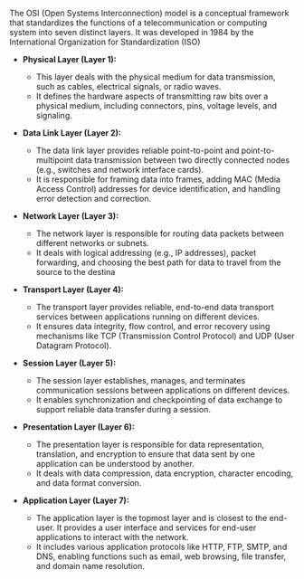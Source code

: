 The OSI (Open Systems Interconnection) model is a conceptual framework that standardizes the functions of a telecommunication or computing system into seven distinct layers. It was developed in 1984 by the International Organization for Standardization (ISO)

- **Physical Layer (Layer 1):**
    - This layer deals with the physical medium for data transmission, such as cables, electrical signals, or radio waves.
    - It defines the hardware aspects of transmitting raw bits over a physical medium, including connectors, pins, voltage levels, and signaling.
- **Data Link Layer (Layer 2):**
    - The data link layer provides reliable point-to-point and point-to-multipoint data transmission between two directly connected nodes (e.g., switches and network interface cards).
    - It is responsible for framing data into frames, adding MAC (Media Access Control) addresses for device identification, and handling error detection and correction.
- **Network Layer (Layer 3):**
    - The network layer is responsible for routing data packets between different networks or subnets.
    - It deals with logical addressing (e.g., IP addresses), packet forwarding, and choosing the best path for data to travel from the source to the destina
- **Transport Layer (Layer 4):**
    - The transport layer provides reliable, end-to-end data transport services between applications running on different devices.
    - It ensures data integrity, flow control, and error recovery using mechanisms like TCP (Transmission Control Protocol) and UDP (User Datagram Protocol).
- **Session Layer (Layer 5):**
    - The session layer establishes, manages, and terminates communication sessions between applications on different devices.
    - It enables synchronization and checkpointing of data exchange to support reliable data transfer during a session.
- **Presentation Layer (Layer 6):**
    
    - The presentation layer is responsible for data representation, translation, and encryption to ensure that data sent by one application can be understood by another.
    - It deals with data compression, data encryption, character encoding, and data format conversion.
- **Application Layer (Layer 7):**
    
    - The application layer is the topmost layer and is closest to the end-user. It provides a user interface and services for end-user applications to interact with the network.
    - It includes various application protocols like HTTP, FTP, SMTP, and DNS, enabling functions such as email, web browsing, file transfer, and domain name resolution.